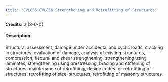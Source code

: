 ```yaml
---
title: "CVL856 CVL856 Strengthening and Retrofitting of Structures"
---
```

**Credits:** 3 (3-0-0)

#### Description
Structural assessment, damage under accidental and cyclic loads, cracking in structures, evaluation of damage, analysis of existing structures, compression, flexural and shear strengthening, strengthening using laminates, strengthening using prestressing, bracing and stiffening of structures, maintenance of retrofitting, design codes for retrofitting of structures, retrofitting of steel structures, retrofitting of masonry structures.